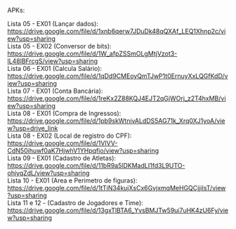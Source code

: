 APKs:
<br>

Lista 05 - EX01 (Lançar dados): https://drive.google.com/file/d/1xnb6qerw7JDuDk48qQXAf_LEQ1Xhnp2c/view?usp=sharing <br>
Lista 05 - EX02 (Conversor de bits): https://drive.google.com/file/d/1W_afpZSSmOLgMtjVzot3-lL48lBFrcgS/view?usp=sharing <br>
Lista 06 - EX01 (Calcula Salário): https://drive.google.com/file/d/1qDd9CMEoyQmTJwP1t0ErnuyXxLQGfKdD/view?usp=sharing <br>
Lista 07 - EX01 (Conta Bancária): https://drive.google.com/file/d/1reKx2Z88KQJ4EJT2qGjWOrj_z2T4hxMB/view?usp=sharing <br>
Lista 08 - EX01 (Compra de Ingressos): https://drive.google.com/file/d/1pb9skWtnivALdDS5AG71k_Xrq0XJ1yoA/view?usp=drive_link <br>
Lista 08 - EX02 (Local de registro do CPF): https://drive.google.com/file/d/1VIVV-CdN50ihuwf0aK7HjwhV1YHpqfio/view?usp=sharing <br>
Lista 09 - EX01 (Cadastro de Atletas): https://drive.google.com/file/d/11bR9a5lDKMadLI1fd3L9UTO-ohiyqZdL/view?usp=sharing <br>
Lista 10 - EX01 (Area e Perimetro de figuras): https://drive.google.com/file/d/1tTiN34kujXsCx6GvjxmqMeHGQCjjiIsT/view?usp=sharing <br>
Lista 11 e 12 - (Cadastro de Jogadores e Time): https://drive.google.com/file/d/13gxTlBTA6_YvsBMJTw59ui7uHK4zU6Fy/view?usp=sharing <br>
